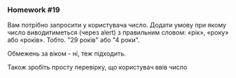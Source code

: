 ### Homework #19

Вам потрібно запросити у користувача число.
Додати умову при якому число виводитиметься (через alert) з правильним словом: 
«рік», «року» або «років». Тобто. "29 років" або "4 роки".

Обмежень за віком - ні, теж підходить.

Також зробіть просту перевірку, що користувач ввів число